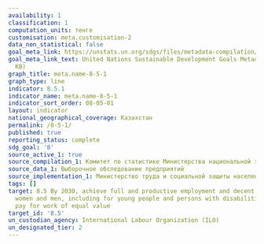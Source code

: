 ```yaml
---
availability: 1
classification: 1
computation_units: тенге
customisation: meta.customisation-2
data_non_statistical: false
goal_meta_link: https://unstats.un.org/sdgs/files/metadata-compilation/Metadata-Goal-8.pdf
goal_meta_link_text: United Nations Sustainable Development Goals Metadata (PDF 317
  KB)
graph_title: meta.name-8-5-1
graph_type: line
indicator: 8.5.1
indicator_name: meta.name-8-5-1
indicator_sort_order: 08-05-01
layout: indicator
national_geographical_coverage: Казахстан
permalink: /8-5-1/
published: true
reporting_status: complete
sdg_goal: '8'
source_active_1: true
source_compilation_1: Комитет по статистике Министерства национальной экономики РК
source_data_1: Выборочное обследование предприятий
source_implementation_1: Министерство труда и социальной защиты населения РК
tags: []
target: 8.5 By 2030, achieve full and productive employment and decent work for all
  women and men, including for young people and persons with disabilities, and equal
  pay for work of equal value
target_id: '8.5'
un_custodian_agency: International Labour Organization (ILO)
un_designated_tier: 2
---
```


